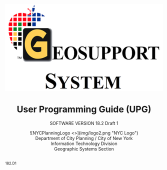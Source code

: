 ![geoSystemLogo <>](img/geoSystemLogo.png "Ge")

<h1 class = "docName"><center>User Programming Guide (UPG)</center></h1>
<p class = "version"><center>SOFTWARE VERSION 18.2 Draft 1</center></p>  

<center>![NYCPlanningLogo <>](img/logo2.png "NYC Logo")</center>

<div class="dcpInfo"><center>Department of City Planning / City of New York </br>
Information Technology Division  </br>
Geographic Systems Section </center></div> </br>  

<sup>182.D1</sup>  

<!-- <small>181.04</small>  -->

<!-- <pre>181.04</pre> -->
